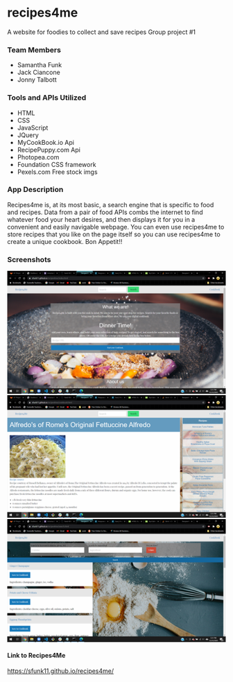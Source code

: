 # recipes4me
A website for foodies to collect and save recipes
Group project #1

### Team Members
- Samantha Funk
- Jack Ciancone
- Jonny Talbott

### Tools and APIs Utilized
- HTML
- CSS
- JavaScript
- JQuery
- MyCookBook.io Api
- RecipePuppy.com Api
- Photopea.com
- Foundation CSS framework
- Pexels.com Free stock imgs


### App Description
Recipes4me is, at its most basic, a search engine that is specific to food and recipes. Data from a pair of food APIs combs the internet to find whatever food your heart desires, and then displays it for you in a convenient and easily navigable webpage. You can even use recipes4me to store recipes that you like on the page itself so you can use recipes4me to create a unique cookbook. Bon Appetit!!


### Screenshots
![alt text](assets/Screenshot(1).png)
![alt text](assets/Screenshot(2).png)
![alt text](assets/Screenshot(3).png)

#### Link to Recipes4Me
https://sfunk11.github.io/recipes4me/
